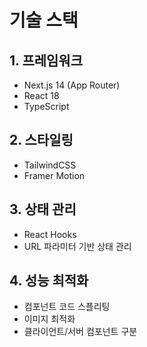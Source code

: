 # 기술 스택

## 1. 프레임워크
- Next.js 14 (App Router)
- React 18
- TypeScript

## 2. 스타일링
- TailwindCSS
- Framer Motion

## 3. 상태 관리
- React Hooks
- URL 파라미터 기반 상태 관리

## 4. 성능 최적화
- 컴포넌트 코드 스플리팅
- 이미지 최적화
- 클라이언트/서버 컴포넌트 구분 